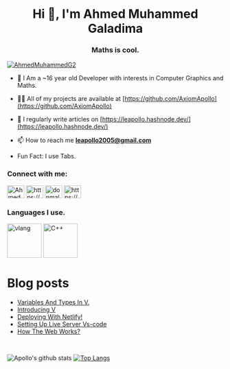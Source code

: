 <h1 align="center">Hi 👋, I'm Ahmed Muhammed Galadima</h1>
<h3 align="center">Maths is cool.</h3>

<p align="left"> <a href="https://twitter.com/AhmedsAxioms" target="blank"><img src="https://img.shields.io/twitter/follow/AhmedsAxioms?logo=twitter&style=for-the-badge" alt="AhmedMuhammedG2"/></a>
</p>

- 🌱 I Am a ~16 year old Developer with interests in Computer Graphics and Maths.

- 👨‍💻 All of my projects are available at [https://github.com/AxiomApollo](https://github.com/AxiomApollo)

- 📝 I regularly write articles on [https://leapollo.hashnode.dev/](https://leapollo.hashnode.dev/)

- 📫 How to reach me **leapollo2005@gmail.com**

- Fun Fact: I use Tabs.


<h3 align="left">Connect with me:</h3>
<p align="left">
<a href="https://twitter.com/AhmedsAxioms" target="blank"><img align="center" src="https://cdn.jsdelivr.net/npm/simple-icons@3.0.1/icons/twitter.svg" alt="AhmedsAxioms" height="30" width="40" /></a>
<a href="https://linkedin.com/in/https://www.linkedin.com/in/ahmed-muhammed-galadima-951b9b202/" target="blank"><img align="center" src="https://cdn.jsdelivr.net/npm/simple-icons@3.0.1/icons/linkedin.svg" alt="https://www.linkedin.com/in/ahmed-muhammed-galadima-951b9b202/" height="30" width="40" /></a>
<a href="https://instagram.com/donmalaga_200" target="blank"><img align="center" src="https://cdn.jsdelivr.net/npm/simple-icons@3.0.1/icons/instagram.svg" alt="donmalaga_200" height="30" width="40" /></a>
<a href="https://www.youtube.com/c/https://www.youtube.com/channel/uczh4ruxuqwoaeonqdqnvuyw" target="blank"><img align="center" src="https://cdn.jsdelivr.net/npm/simple-icons@3.0.1/icons/youtube.svg" alt="https://www.youtube.com/channel/uczh4ruxuqwoaeonqdqnvuyw" height="30" width="40" /></a>
</p>


<h3 align="left">Languages I use.</h3>
<p>
 <a href="https://vlang.io" target="_blank"> <img src="https://vlang.io/img/v-logo.png" alt="vlang" width="80" height="80"/></a>
 <a href="https://www.cprogramming.com"><img src="https://profilinator.rishav.dev/skills-assets/c-original.svg" width="80" height="80" alt="C++"/></a>
</p>


# Blog posts
<!-- BLOG-POST-LIST:START -->
- [Variables And Types In V.](https://leapollo.hashnode.dev/variables-and-types-in-v)
- [Introducing V](https://leapollo.hashnode.dev/introducing-v)
- [Deploying With Netlify!](https://leapollo.hashnode.dev/deploying-with-netlify)
- [Setting Up Live Server Vs-code](https://leapollo.hashnode.dev/setting-up-live-server-vs-code)
- [How The Web Works?](https://leapollo.hashnode.dev/how-the-web-works)
<!-- BLOG-POST-LIST:END -->

<br>


![Apollo's github stats](https://github-readme-stats.vercel.app/api?username=AhmedsAxioms&theme=tokyonight&show_icons=true&layout=demo)
[![Top Langs](https://github-readme-stats.vercel.app/api/top-langs/?username=AhmedsAxioms&hide=html,css,Vimscript&exclude_repo=NConfig,SimpleMailSender,MLH_challenge,Website,XMoconfig&theme=tokyonight)](https://github.com/AhmedsAxioms/github-readme-stats)



